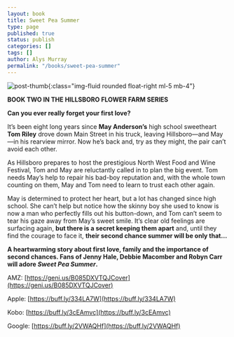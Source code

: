 ```yaml
---
layout: book
title: Sweet Pea Summer
type: page
published: true
status: publish
categories: []
tags: []
author: Alys Murray
permalink: "/books/sweet-pea-summer"
---
```

![post-thumb]({{site.baseurl}}/assets/images/portfolio/sweet_pea.jpg){:class="img-fluid rounded float-right ml-5 mb-4"}

**BOOK TWO IN THE HILLSBORO FLOWER FARM SERIES**

**Can you ever really forget your first love?**  
  
It’s been eight long years since **May Anderson’s** high school sweetheart **Tom Riley** drove down Main Street in his truck, leaving Hillsboro—and May—in his rearview mirror. Now he’s back and, try as they might, the pair can’t avoid each other.  
  
As Hillsboro prepares to host the prestigious North West Food and Wine Festival, Tom and May are reluctantly called in to plan the big event. Tom needs May’s help to repair his bad-boy reputation and, with the whole town counting on them, May and Tom need to learn to trust each other again.  
  
May is determined to protect her heart, but a lot has changed since high school. She can’t help but notice how the skinny boy she used to know is now a man who perfectly fills out his button-down, and Tom can’t seem to tear his gaze away from May’s sweet smile. It’s clear old feelings are surfacing again, **but there is a secret keeping them apart** and, until they find the courage to face it, **their second chance summer will be only that…**  
  
**A heartwarming story about first love, family and the importance of second chances. Fans of Jenny Hale, Debbie Macomber and Robyn Carr will adore  _Sweet Pea Summer_.**

AMZ: [https://geni.us/B085DXVTQJCover](https://geni.us/B085DXVTQJCover)

Apple: [https://buff.ly/334LA7W](https://buff.ly/334LA7W)

Kobo: [https://buff.ly/3cEAmvc](https://buff.ly/3cEAmvc)

Google: [https://buff.ly/2VWAQHf](https://buff.ly/2VWAQHf)